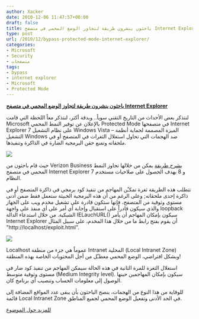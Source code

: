 ```yaml
---
author: Xacker
date: 2010-12-06 11:47:57+00:00
draft: false
title: باحثون ينشرون طريقة لتجاوز الوضع المحمي في متصفح Internet Explorer
type: post
url: /2010/12/bypass-protected-mode-internet-explorer/
categories:
- Microsoft
- Security
- متصفحات
tags:
- bypass
- internet explorer
- Microsoft
- Protected Mode
---
```


**[باحثون ينشرون طريقة لتجاوز الوضع المحمي في متصفح Internet Explorer](http://www.it-scoop.com/2010/12/bypass-protected-mode-internet-explorer)**


لنتذكر بعض الأحداث من التاريخ التقني سوياً.. وبدقة أكثر، لنتذكر معاً اللحظة التي قامت Microsoft بالإعلان عن توفير النمط المحمي Protected Mode في متصفحها Internet Explorer 7 على نظام التشغيل Windows Vista – الميزة المصممة لحماية أنظمة التشغيل Windows ضد الهجمات التي تحاول استغلال الثغرات في المتصفح أو في ملحقاته وتمنع حقن البرمجية الضارة في الذاكرة وتنفيذها.

[![](http://www.it-scoop.com/wp-content/uploads/2010/03/Internet_Explorer_7_Logo_red.png)
](http://www.it-scoop.com/2010/12/bypass-protected-mode-internet-explorer)

حيث قام باحثون من Verizon Business [بشرح طريقة](http://www.verizonbusiness.com/resources/whitepapers/wp_escapingmicrosoftprotectedmodeinternetexplorer_en_xg.pdf) يمكن من خلالها تجاوز النمط المحمي في متصفح Internet Explorer 7 و 8 بهدف الحصول على صلاحيات مستخدم النظام.

تتطلب هذه الطريقة ثغرة تمكـّن المهاجم من تنفيذ كود برمجي في ذاكرة المتصفح أو في ذاكرة إحدى ملحقاته; وعلى الرغم من أن هذه البرمجية الخبيثة ستعمل فقط ضمن أدنى مستوى وثوقية من المتصفح، فإنها ستكون قادرة على تشغيل مخدم ويب على الجهاز والذي سيكون قادراً على استقبال وإجابة أي أمر على أي منفذ على واجهة loopback الشبكية. من خلال استدعاء الدالة IELauchURL() سيكون بإمكان المهاجم أن يأمر Internet Explorer أن يقوم بفتح رابط ما من خلال هذا المخدم، على سبيل المثال "http://localhost/exploit.html".


[![](http://www.it-scoop.com/wp-content/uploads/2010/12/2e5b122a36014ab6.jpeg)
](http://www.it-scoop.com/wp-content/uploads/2010/12/2e5b122a36014ab6.jpeg)


Localhost عموماً هي جزء من منطقة Intranet المحلية (Local Intranet Zone) وبشكل افتراضي، الوضع المحمي معطـّل من أجل المحتويات الخاصة بهذه المنطقة!

استغلال الثغرة للمرة الثانية في هذه الحالة سيمكن المهاجم من تنفيذ كود ضار في مستوى وثوقية متوسط (Medium Integrity level). سيكون بإمكان المهاجمين حينها الوصول إلى معلومات الحساب وتنصيب أي برنامج كان.

للوقاية من هذا النوع من الهجمات، ينصح الباحثون بأن يبقى عدد المواقع المضافة إلى قائمة Local Intranet Zone في الحد الأدنى وتفعيل الوضع المحمي لجميع المناطق.

[للمزيد حول الموضوع](http://threatpost.com/en_us/blogs/researchers-bypass-internet-explorer-protected-mode-120310)
